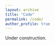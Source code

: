 ```yaml
---
layout: archive
title: "Code"
permalink: /code/
author_profile: true
---
```



Under construction.
  

